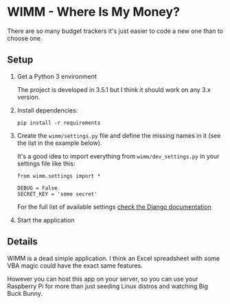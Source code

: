 # WIMM - Where Is My Money?

There are so many budget trackers it's just easier to code a new one
than to choose one.

## Setup

1.  Get a Python 3 environment

    The project is developed in 3.5.1 but I think it should work on 
    any 3.x version.
    
2.  Install dependencies:

    `pip install -r requirements`
    
3.  Create the `wimm/settings.py` file and define the missing names
    in it (see the list in the example below).

    It's a good idea to import everything from `wimm/dev_settings.py`
    in your settings file like this:
    
    ```
    from wimm.settings import *
    
    DEBUG = False
    SECRET_KEY = 'some secret'
    ```
    
    For the full list of available settings [check the Django 
    documentation](https://docs.djangoproject.com/en/1.9/ref/settings/)

4.  Start the application

## Details

WIMM is a dead simple application. I think an Excel spreadsheet
with some VBA magic could have the exact same features.

However you can host this app on your server, so you can use
your Raspberry Pi for more than just seeding Linux distros and
watching Big Buck Bunny.
